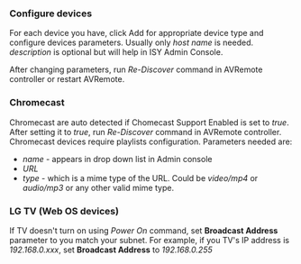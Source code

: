### Configure devices

For each device you have, click Add for appropriate device type and configure devices parameters.
Usually only *host name* is needed. *description* is optional but will help in ISY Admin Console.

After changing parameters, run *Re-Discover* command in AVRemote controller or restart AVRemote.


### Chromecast

Chromecast are auto detected if Chomecast Support Enabled is set to *true*. After setting it to *true*, run *Re-Discover* command in AVRemote controller. Chromecast devices require playlists configuration. Parameters needed are:
* *name* - appears in drop down list in Admin console
* *URL*
* *type* - which is a mime type of the URL. Could be *video/mp4* or *audio/mp3* or any other valid mime type.

### LG TV (Web OS devices)

If TV doesn't turn on using *Power On* command, set **Broadcast Address** parameter to you match your subnet. For example, if you TV's IP address is *192.168.0.xxx*, set **Broadcast Address** to *192.168.0.255*